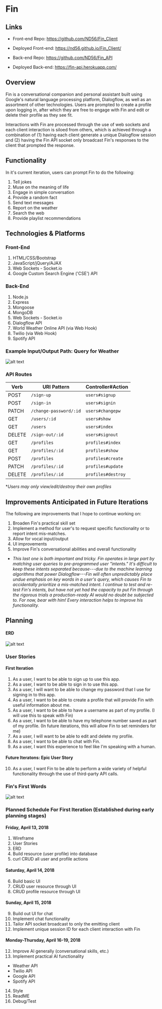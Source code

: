 # Fin

## Links

-   Front-end Repo: https://github.com/ND56/Fin_Client
-   Deployed Front-end: https://nd56.github.io/Fin_Client/

-   Back-end Repo: https://github.com/ND56/Fin_API
-   Deployed Back-end: https://fin-api.herokuapp.com/

## Overview

Fin is a conversational companion and personal assistant built using Google's natural language processing platform, Dialogflow, as well as an assortment of other technologies. Users are prompted to create a profile upon logging in, after which they are free to engage with Fin and edit or delete their profile as they see fit.

Interactions with Fin are processed through the use of web sockets and each client interaction is siloed from others, which is achieved through a combination of (1) having each client generate a unique Dialogflow session and (2) having the Fin API socket only broadcast Fin's responses to the client that prompted the response.

## Functionality

In it's current iteration, users can prompt Fin to do the following:

1. Tell jokes
2. Muse on the meaning of life
3. Engage in simple conversation
4. Provide a random fact
5. Send text messages
6. Report on the weather
7. Search the web
8. Provide playlist recommendations

## Technologies & Platforms

### Front-End

1. HTML/CSS/Bootstrap
2. JavaScript/jQuery/AJAX
3. Web Sockets - Socket.io
4. Google Custom Search Engine ('CSE') API

### Back-End

1. Node.js
2. Express
3. Mongoose
4. MongoDB
5. Web Sockets - Socket.io
6. Dialogflow API
7. World Weather Online API (via Web Hook)
8. Twilio (via Web Hook)
9. Spotify API

### Example Input/Output Path: Query for Weather

![alt text](https://imgur.com/4l2cVDO.jpg)

### API Routes

| Verb   | URI Pattern            | Controller#Action       |
|--------|------------------------|-------------------------|
| POST   | `/sign-up`             | `users#signup`          |
| POST   | `/sign-in`             | `users#signin`          |
| PATCH  | `/change-password/:id` | `users#changepw`        |
| GET    | `/users/:id`           | `users#show`            |
| GET    | `/users`               | `users#index`           |
| DELETE | `/sign-out/:id`        | `users#signout`         |
| GET    | `/profiles`            | `profiles#index`        |
| GET    | `/profiles/:id`        | `profiles#show`         |
| POST   | `/profiles`            | `profiles#create`       |
| PATCH  | `/profiles/:id`        | `profiles#update`       |
| DELETE | `/profiles/:id`        | `profiles#destroy`      |

**Users may only view/edit/destroy their own profiles*

## Improvements Anticipated in Future Iterations

The following are improvements that I hope to continue working on:

1. Broaden Fin's practical skill set
2. Implement a method for user's to request specific functionality or to report intent mis-matches.
3. Allow for vocal input/output
4. UI improvements
5. Improve Fin's conversational abilities and overall functionality

-   *This last one is both important and tricky. Fin operates in large part by matching user queries to pre-programmed user "intents." It's difficult to keep these intents separated because---due to the machine learning algorithms that power Dialogflow---Fin will often unpredictably place undue emphasis on key words in a user's query, which causes Fin to accidentally prioritize a mis-matched intent. I continue to test and re-test Fin's intents, but have not yet had the capacity to put Fin through the rigorous trials a production-ready AI would no doubt be subjected to. For now, bear with him! Every interaction helps to improve his functionality.*

## Planning

#### ERD

![alt text](https://imgur.com/eyt2Lng.jpg)

### User Stories

#### First Iteration

1. As a user, I want to be able to sign up to use this app.
2. As a user, I want to be able to sign in to use this app.
3. As a user, I will want to be able to change my password that I use for signing in to this app.
4. As a user, I want to be able to create a profile that will provide Fin with useful information about me.
5. As a user, I want to be able to have a username as part of my profile. (I will use this to speak with Fin)
6. As a user, I want to be able to have my telephone number saved as part of my profile. (In future iterations, this will allow Fin to set reminders for me)
7. As a user, I will want to be able to edit and delete my profile.
8. As a user, I want to be able to chat with Fin.
9. As a user, I want this experience to feel like I'm speaking with a human.

#### Future Iteratons: Epic User Story

10. As a user, I want Fin to be able to perform a wide variety of helpful functionality through the use of third-party API calls.

### Fin's First Words

![alt text](https://imgur.com/w8B4TaY.jpg)

### Planned Schedule For First Iteration (Established during early planning stages)

#### Friday, April 13, 2018
1. Wireframe
2. User Stories
3. ERD
4. Build resource (user profile) into database
5. curl CRUD all user and profile actions

#### Saturday, April 14, 2018
6. Build basic UI
7. CRUD user resource through UI
8. CRUD profile resource through UI

#### Sunday, April 15, 2018
9. Build out UI for chat
10. Implement chat functionality
11. Tailor API socket broadcast to only the emitting client
12. Implement unique session ID for each client interaction with Fin

#### Monday-Thursday, April 16-19, 2018
12. Improve AI generally (conversational skills, etc.)
13. Implement practical AI functionality
-   Weather API
-   Twilio API
-   Google API
-   Spotify API
14. Style
15. ReadME
16. Debug/Test
